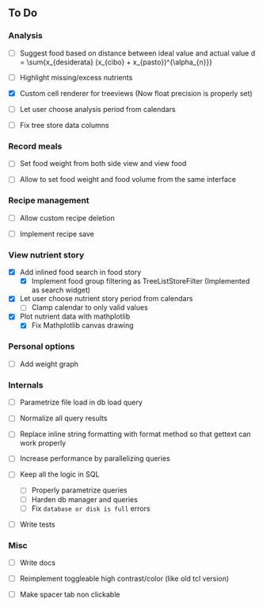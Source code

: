 ## To Do

### Analysis

- [ ] Suggest food based on distance between ideal value and actual value
    d = \sum{x_{desiderata} (x_{cibo} + x_{pasto})^{\alpha_{n}}}

- [ ] Highlight missing/excess nutrients

- [X] Custom cell renderer for treeviews (Now float precision is properly set)

- [ ] Let user choose analysis period from calendars

- [ ] Fix tree store data columns

### Record meals

- [ ] Set food weight from both side view and view food

- [ ] Allow to set food weight and food volume from the same interface

### Recipe management

- [ ] Allow custom recipe deletion

- [ ] Implement recipe save

### View nutrient story

- [X] Add inlined food search in food story
  - [X] Implement food group filtering as TreeListStoreFilter (Implemented as search widget)

- [X] Let user choose nutrient story period from calendars
  - [ ] Clamp calendar to only valid values

- [X] Plot nutrient data with mathplotlib
  - [X] Fix Mathplotlib canvas drawing

### Personal options

- [ ] Add weight graph

### Internals

- [ ] Parametrize file load in db load query

- [ ] Normalize all query results

- [ ] Replace inline string formatting with format method so that gettext can work properly

- [ ] Increase performance by parallelizing queries

- [ ] Keep all the logic in SQL
  - [ ] Properly parametrize queries
  - [ ] Harden db manager and queries
  - [ ] Fix `database or disk is full` errors

- [ ] Write tests

### Misc

- [ ] Write docs

- [ ] Reimplement toggleable high contrast/color (like old tcl version)

- [ ] Make spacer tab non clickable
